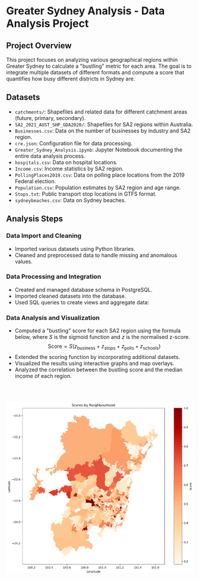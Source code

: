 # Greater Sydney Analysis - Data Analysis Project

## Project Overview
This project focuses on analyzing various geographical regions within Greater Sydney to calculate a "bustling" metric for each area. The goal is to integrate multiple datasets of different formats and compute a score that quantifies how busy different districts in Sydney are.


## Datasets
- `catchments/`: Shapefiles and related data for different catchment areas (future, primary, secondary).
- `SA2_2021_AUST_SHP_GDA2020/`: Shapefiles for SA2 regions within Australia.
- `Businesses.csv`: Data on the number of businesses by industry and SA2 region.
- `cre.json`: Configuration file for data processing.
- `Greater_Sydney_Analysis.ipynb`: Jupyter Notebook documenting the entire data analysis process.
- `hospitals.csv`: Data on hospital locations.
- `Income.csv`: Income statistics by SA2 region.
- `PollingPlaces2019.csv`: Data on polling place locations from the 2019 Federal election.
- `Population.csv`: Population estimates by SA2 region and age range.
- `Stops.txt`: Public transport stop locations in GTFS format.
- `sydneybeaches.csv`: Data on Sydney beaches.

## Analysis Steps

### Data Import and Cleaning
- Imported various datasets using Python libraries.
- Cleaned and preprocessed data to handle missing and anomalous values.

### Data Processing and Integration
- Created and managed database schema in PostgreSQL.
- Imported cleaned datasets into the database.
- Used SQL queries to create views and aggregate data:

### Data Analysis and Visualization
- Computed a "bustling" score for each SA2 region using the formula below, where $S$ is the sigmoid function and $z$ is the normalised z-score.
$$
\text{Score} = S(z_{\text{business}} + z_{\text{stops}} + z_{\text{polls}} + z_{\text{schools}})
$$
- Extended the scoring function by incorporating additional datasets.
- Visualized the results using interactive graphs and map overlays.
- Analyzed the correlation between the bustling score and the median income of each region.

<br><br>

![Score by SA2 region](map.png)